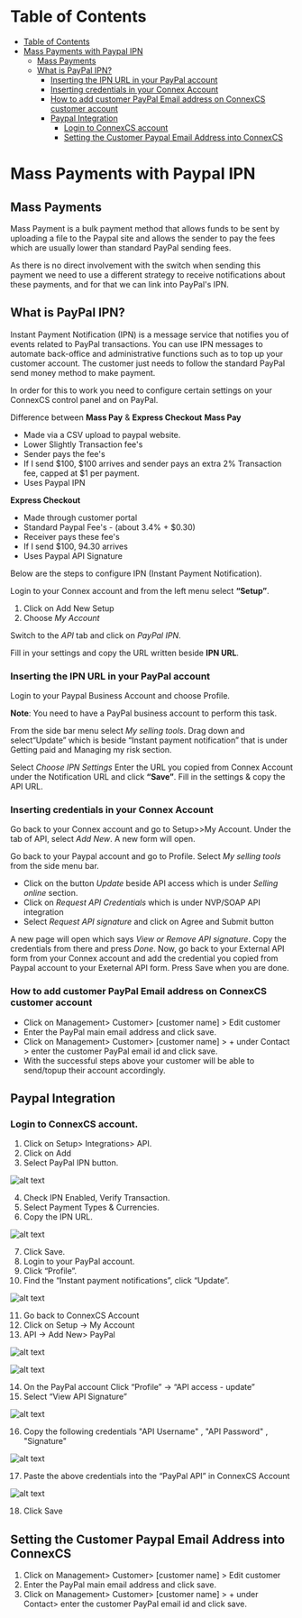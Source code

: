 # Table of Contents

* [Table of Contents](#table-of-contents)
* [Mass Payments with Paypal IPN](#mass-payments-with-paypal-ipn)
  * [Mass Payments](#mass-payments)
  * [What is PayPal IPN?](#what-is-paypal-ipn)
    * [Inserting the IPN URL in your PayPal account](#inserting-the-ipn-url-in-your-paypal-account)
    * [Inserting credentials in your Connex Account](#inserting-credentials-in-your-connex-account)
    * [How to add customer PayPal Email address on ConnexCS customer account](#how-to-add-customer-paypal-email-address-on-connexcs-customer-account)
    * [Paypal Integration](#paypal-integration)
      * [Login to ConnexCS account](#login-to-connexcs-account)
      * [Setting the Customer Paypal Email Address into ConnexCS](#setting-the-customer-paypal-email-address-into-connexcs)


# Mass Payments with Paypal IPN

## Mass Payments

Mass Payment is a bulk payment method that allows funds to be sent by uploading a file to the Paypal site and allows the sender to pay the fees which are usually lower than standard PayPal sending fees.

As there is no direct involvement with the switch when sending this payment we need to use a different strategy to receive notifications about these payments, and for that we can link into PayPal's IPN.

## What is PayPal IPN?

Instant Payment Notification (IPN) is a message service that notifies you of events related to PayPal transactions. You can use IPN messages to automate back-office and administrative functions such as to top up your customer account. The customer just needs to follow the standard PayPal send money method to make payment.

In order for this to work you need to configure certain settings on your ConnexCS control panel and on PayPal.

Difference between **Mass Pay** & **Express Checkout**
**Mass Pay**
- Made via a CSV upload to paypal website.
- Lower Slightly Transaction fee's
- Sender pays the fee's
- If I send $100, $100 arrives and sender pays an extra 2% Transaction fee, capped at $1 per payment.
- Uses Paypal IPN

**Express Checkout**
- Made through customer portal
- Standard Paypal Fee's - (about 3.4% + $0.30)
- Receiver pays these fee's
- If I send $100, 94.30 arrives
- Uses Paypal API Signature

Below are the steps to configure IPN (Instant Payment Notification).

Login to your Connex account and from the left menu select <b>“Setup”</b>.

1. Click on Add New Setup
2. Choose _My Account_

Switch to the _API_ tab and click on _PayPal IPN_.

Fill in your settings and copy the URL written beside **IPN URL**.

### Inserting the IPN URL in your PayPal account

Login to your Paypal Business  Account and choose Profile. 

**Note**: You need to have a PayPal business account to perform this task.

From the side bar menu select _My selling tools_.
Drag down and select“Update” which is beside “Instant payment notification” that is under Getting paid and Managing my risk section.

Select _Choose IPN Settings_
Enter the URL you copied from Connex Account under the Notification URL and click <b>“Save”</b>. Fill in the settings & copy the API URL.

### Inserting credentials in your Connex Account

Go back to your Connex account and go to Setup>>My Account. Under the tab of API, select _Add New_. A new form will open.

Go back to your Paypal account and go to Profile. Select _My selling tools_ from the side menu bar.

* Click on the button _Update_ beside API access which is under _Selling online_ section.
* Click on _Request API Credentials_ which is under NVP/SOAP API integration
* Select _Request API signature_ and click on Agree and Submit button


A new page will open which says _View or Remove API signature_. Copy the credentials from there and press _Done_.
Now, go back to your External API form from your Connex account and add the credential you copied from Paypal account to your Exeternal API form. Press Save when you are done.

### How to add customer PayPal Email address on ConnexCS customer account

* Click on Management> Customer> [customer name] > Edit customer
* Enter the PayPal main email address and click save.
* Click on Management> Customer> [customer name] > + under Contact > enter the customer PayPal email id and click save.
* With the successful steps above your customer will be able to send/topup their account accordingly.

## Paypal Integration

### Login to ConnexCS account.

1. Click on Setup> Integrations> API.
2. Click on Add
3. Select PayPal IPN button.

 ![alt text][paypal-2]

4. Check IPN Enabled, Verify Transaction.
5. Select Payment Types & Currencies.
6.	Copy the IPN URL.

 ![alt text][paypal-5]

7.	Click Save.
8.	Login to your PayPal account.
9.	Click “Profile”.
10.	Find the “Instant payment notifications”, click “Update”.

 ![alt text][paypal-3]
 
11.	Go back to ConnexCS Account 
12.	Click on Setup -> My Account
13.	API -> Add New> PayPal

 ![alt text][paypal-12]

 ![alt text][paypal-6]

14.	On the PayPal account Click “Profile”  ->  “API  access   -  update”
15.	Select “View API Signature”
 
 ![alt text][paypal-8] 
 
16.	Copy the following credentials
"API Username" , "API Password" , "Signature"
 
 ![alt text][paypal-9] 
 
17.	Paste the above credentials  into the “PayPal API” in ConnexCS Account

 ![alt text][paypal-16]

18.	Click Save

## Setting the Customer Paypal Email Address into ConnexCS

1.	Click on Management> Customer> [customer name] > Edit customer
2.	Enter the PayPal main email address and click save.
3.	Click on Management> Customer> [customer name] > + under Contact> enter the customer PayPal email id and click save.


[paypal-3]: https://raw.githubusercontent.com/digipigeon/connexcs-user-docs/master/img/paypal-3.png "Paypal-3"
[paypal-6]: https://raw.githubusercontent.com/digipigeon/connexcs-user-docs/master/img/paypal-6.png "Paypal-6"
[paypal-8]: https://raw.githubusercontent.com/digipigeon/connexcs-user-docs/master/img/paypal-8.png "Paypal-8"
[paypal-9]: https://raw.githubusercontent.com/digipigeon/connexcs-user-docs/master/img/paypal-9.png "Paypal-9"
[paypal-2]: https://raw.githubusercontent.com/digipigeon/connexcs-user-docs/master/new-images/84.png "Paypal-2"
[paypal-5]: https://raw.githubusercontent.com/digipigeon/connexcs-user-docs/master/img/paypal-5.png "Paypal-5"
[paypal-12]: https://raw.githubusercontent.com/digipigeon/connexcs-user-docs/master/img/paypal-12.png "Paypal-12"
[paypal-16]: https://raw.githubusercontent.com/digipigeon/connexcs-user-docs/master/new-images/85.png "Paypal-16"

